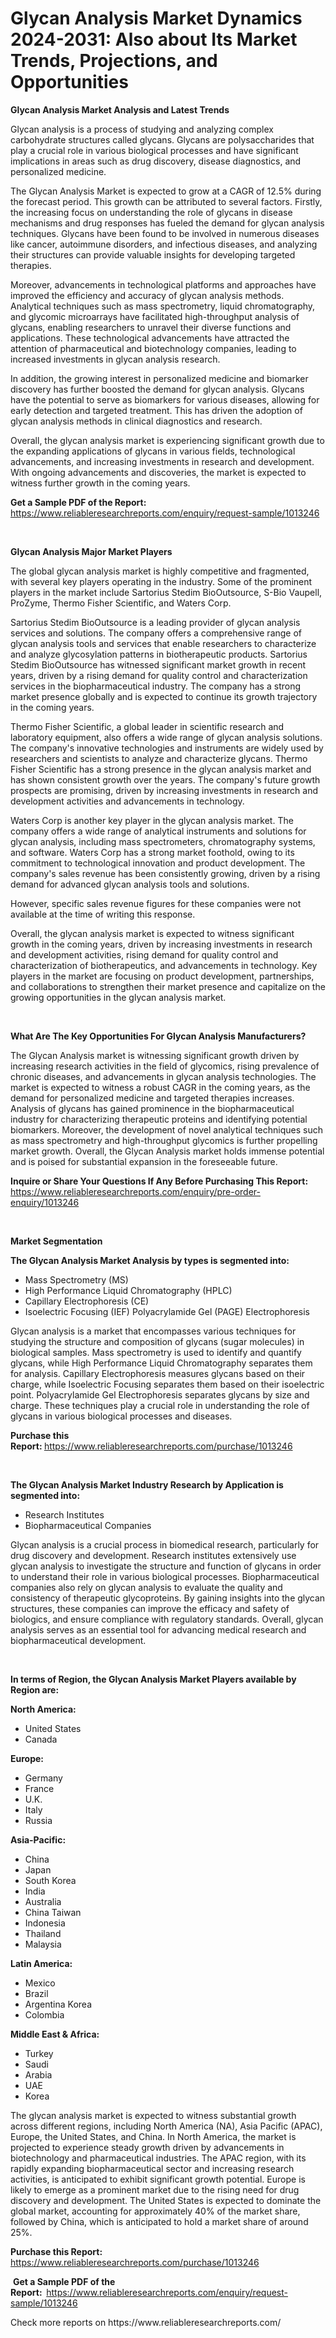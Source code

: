 <p><h1>Glycan Analysis Market Dynamics 2024-2031: Also about Its Market Trends, Projections, and Opportunities</h1></p><p><strong>Glycan Analysis Market Analysis and Latest Trends</strong></p>
<p><p>Glycan analysis is a process of studying and analyzing complex carbohydrate structures called glycans. Glycans are polysaccharides that play a crucial role in various biological processes and have significant implications in areas such as drug discovery, disease diagnostics, and personalized medicine.</p><p>The Glycan Analysis Market is expected to grow at a CAGR of 12.5% during the forecast period. This growth can be attributed to several factors. Firstly, the increasing focus on understanding the role of glycans in disease mechanisms and drug responses has fueled the demand for glycan analysis techniques. Glycans have been found to be involved in numerous diseases like cancer, autoimmune disorders, and infectious diseases, and analyzing their structures can provide valuable insights for developing targeted therapies.</p><p>Moreover, advancements in technological platforms and approaches have improved the efficiency and accuracy of glycan analysis methods. Analytical techniques such as mass spectrometry, liquid chromatography, and glycomic microarrays have facilitated high-throughput analysis of glycans, enabling researchers to unravel their diverse functions and applications. These technological advancements have attracted the attention of pharmaceutical and biotechnology companies, leading to increased investments in glycan analysis research.</p><p>In addition, the growing interest in personalized medicine and biomarker discovery has further boosted the demand for glycan analysis. Glycans have the potential to serve as biomarkers for various diseases, allowing for early detection and targeted treatment. This has driven the adoption of glycan analysis methods in clinical diagnostics and research.</p><p>Overall, the glycan analysis market is experiencing significant growth due to the expanding applications of glycans in various fields, technological advancements, and increasing investments in research and development. With ongoing advancements and discoveries, the market is expected to witness further growth in the coming years.</p></p>
<p><strong>Get a Sample PDF of the Report:&nbsp;</strong> <a href="https://www.reliableresearchreports.com/enquiry/request-sample/1013246">https://www.reliableresearchreports.com/enquiry/request-sample/1013246</a></p>
<p>&nbsp;</p>
<p><strong>Glycan Analysis Major Market Players</strong></p>
<p><p>The global glycan analysis market is highly competitive and fragmented, with several key players operating in the industry. Some of the prominent players in the market include Sartorius Stedim BioOutsource, S-Bio Vaupell, ProZyme, Thermo Fisher Scientific, and Waters Corp.</p><p>Sartorius Stedim BioOutsource is a leading provider of glycan analysis services and solutions. The company offers a comprehensive range of glycan analysis tools and services that enable researchers to characterize and analyze glycosylation patterns in biotherapeutic products. Sartorius Stedim BioOutsource has witnessed significant market growth in recent years, driven by a rising demand for quality control and characterization services in the biopharmaceutical industry. The company has a strong market presence globally and is expected to continue its growth trajectory in the coming years.</p><p>Thermo Fisher Scientific, a global leader in scientific research and laboratory equipment, also offers a wide range of glycan analysis solutions. The company's innovative technologies and instruments are widely used by researchers and scientists to analyze and characterize glycans. Thermo Fisher Scientific has a strong presence in the glycan analysis market and has shown consistent growth over the years. The company's future growth prospects are promising, driven by increasing investments in research and development activities and advancements in technology.</p><p>Waters Corp is another key player in the glycan analysis market. The company offers a wide range of analytical instruments and solutions for glycan analysis, including mass spectrometers, chromatography systems, and software. Waters Corp has a strong market foothold, owing to its commitment to technological innovation and product development. The company's sales revenue has been consistently growing, driven by a rising demand for advanced glycan analysis tools and solutions.</p><p>However, specific sales revenue figures for these companies were not available at the time of writing this response.</p><p>Overall, the glycan analysis market is expected to witness significant growth in the coming years, driven by increasing investments in research and development activities, rising demand for quality control and characterization of biotherapeutics, and advancements in technology. Key players in the market are focusing on product development, partnerships, and collaborations to strengthen their market presence and capitalize on the growing opportunities in the glycan analysis market.</p></p>
<p>&nbsp;</p>
<p><strong>What Are The Key Opportunities For Glycan Analysis Manufacturers?</strong></p>
<p><p>The Glycan Analysis market is witnessing significant growth driven by increasing research activities in the field of glycomics, rising prevalence of chronic diseases, and advancements in glycan analysis technologies. The market is expected to witness a robust CAGR in the coming years, as the demand for personalized medicine and targeted therapies increases. Analysis of glycans has gained prominence in the biopharmaceutical industry for characterizing therapeutic proteins and identifying potential biomarkers. Moreover, the development of novel analytical techniques such as mass spectrometry and high-throughput glycomics is further propelling market growth. Overall, the Glycan Analysis market holds immense potential and is poised for substantial expansion in the foreseeable future.</p></p>
<p><strong>Inquire or Share Your Questions If Any Before Purchasing This Report:</strong> <a href="https://www.reliableresearchreports.com/enquiry/pre-order-enquiry/1013246">https://www.reliableresearchreports.com/enquiry/pre-order-enquiry/1013246</a></p>
<p>&nbsp;</p>
<p><strong>Market Segmentation</strong></p>
<p><strong>The Glycan Analysis Market Analysis by types is segmented into:</strong></p>
<p><ul><li>Mass Spectrometry (MS)</li><li>High Performance Liquid Chromatography (HPLC)</li><li>Capillary Electrophoresis (CE)</li><li>Isoelectric Focusing (IEF) Polyacrylamide Gel (PAGE) Electrophoresis</li></ul></p>
<p><p>Glycan analysis is a market that encompasses various techniques for studying the structure and composition of glycans (sugar molecules) in biological samples. Mass spectrometry is used to identify and quantify glycans, while High Performance Liquid Chromatography separates them for analysis. Capillary Electrophoresis measures glycans based on their charge, while Isoelectric Focusing separates them based on their isoelectric point. Polyacrylamide Gel Electrophoresis separates glycans by size and charge. These techniques play a crucial role in understanding the role of glycans in various biological processes and diseases.</p></p>
<p><strong>Purchase this Report:&nbsp;</strong><a href="https://www.reliableresearchreports.com/purchase/1013246">https://www.reliableresearchreports.com/purchase/1013246</a></p>
<p>&nbsp;</p>
<p><strong>The Glycan Analysis Market Industry Research by Application is segmented into:</strong></p>
<p><ul><li>Research Institutes</li><li>Biopharmaceutical Companies</li></ul></p>
<p><p>Glycan analysis is a crucial process in biomedical research, particularly for drug discovery and development. Research institutes extensively use glycan analysis to investigate the structure and function of glycans in order to understand their role in various biological processes. Biopharmaceutical companies also rely on glycan analysis to evaluate the quality and consistency of therapeutic glycoproteins. By gaining insights into the glycan structures, these companies can improve the efficacy and safety of biologics, and ensure compliance with regulatory standards. Overall, glycan analysis serves as an essential tool for advancing medical research and biopharmaceutical development.</p></p>
<p>&nbsp;</p>
<p><strong>In terms of Region, the Glycan Analysis Market Players available by Region are:</strong></p>
<p>
    <p> <strong> North America: </strong>
        <ul>
            <li>United States</li>
            <li>Canada</li>
        </ul>
        </p> 
    <p> <strong> Europe: </strong>
        <ul>
            <li>Germany</li>
            <li>France</li>
            <li>U.K.</li>
            <li>Italy</li>
            <li>Russia</li>
        </ul>
        </p> 
    <p> <strong> Asia-Pacific: </strong>
        <ul>
            <li>China</li>
            <li>Japan</li>
            <li>South Korea</li>
            <li>India</li>
            <li>Australia</li>
            <li>China Taiwan</li>
            <li>Indonesia</li>
            <li>Thailand</li>
            <li>Malaysia</li>
        </ul>
        </p> 
    <p> <strong> Latin America: </strong>
        <ul>
            <li>Mexico</li>
            <li>Brazil</li>
            <li>Argentina Korea</li>
            <li>Colombia</li>
        </ul>
        </p> 
    <p> <strong> Middle East & Africa: </strong>
        <ul>
            <li>Turkey</li>
            <li>Saudi</li>
            <li>Arabia</li>
            <li>UAE</li>
            <li>Korea</li>
        </ul>
    </p>
    </p>
<p><p>The glycan analysis market is expected to witness substantial growth across different regions, including North America (NA), Asia Pacific (APAC), Europe, the United States, and China. In North America, the market is projected to experience steady growth driven by advancements in biotechnology and pharmaceutical industries. The APAC region, with its rapidly expanding biopharmaceutical sector and increasing research activities, is anticipated to exhibit significant growth potential. Europe is likely to emerge as a prominent market due to the rising need for drug discovery and development. The United States is expected to dominate the global market, accounting for approximately 40% of the market share, followed by China, which is anticipated to hold a market share of around 25%.</p></p>
<p><strong>Purchase this Report: </strong><a href="https://www.reliableresearchreports.com/purchase/1013246">https://www.reliableresearchreports.com/purchase/1013246</a></p>
<p>&nbsp;<strong>Get a Sample PDF of the Report:&nbsp;&nbsp;</strong><a href="https://www.reliableresearchreports.com/enquiry/request-sample/1013246">https://www.reliableresearchreports.com/enquiry/request-sample/1013246</a></p>
<p><strong></strong></p>
<p>Check more reports on https://www.reliableresearchreports.com/</p>